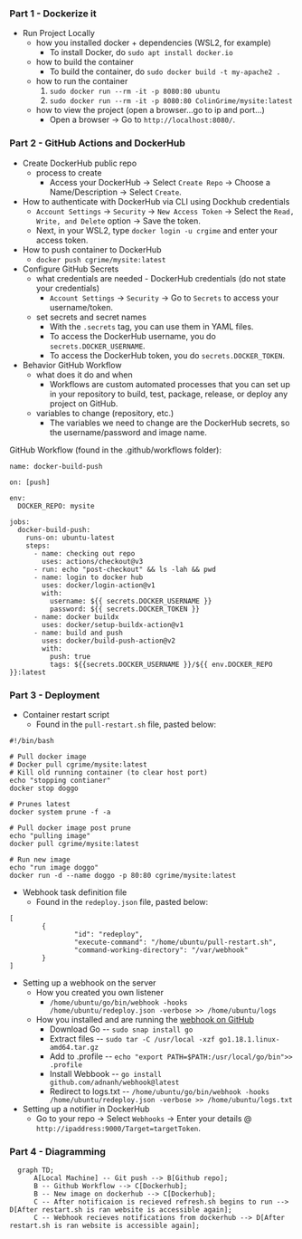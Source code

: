 ### Part 1 - Dockerize it

- Run Project Locally
  - how you installed docker + dependencies (WSL2, for example)
    - To install Docker, do `sudo apt install docker.io`
  - how to build the container
    - To build the container, do `sudo docker build -t my-apache2 .`
  - how to run the container
    1. `sudo docker run --rm -it -p 8080:80 ubuntu`
    2. `sudo docker run --rm -it -p 8080:80 ColinGrime/mysite:latest`
  - how to view the project (open a browser...go to ip and port...)
    - Open a browser -> Go to `http://localhost:8080/`.
  
### Part 2 - GitHub Actions and DockerHub  
  
- Create DockerHub public repo
  - process to create
    - Access your DockerHub -> Select `Create Repo` -> Choose a Name/Description -> Select `Create`.
- How to authenticate with DockerHub via CLI using Dockhub credentials
  - `Account Settings` -> `Security` -> `New Access Token` -> Select the `Read, Write, and Delete` option -> Save the token.
  - Next, in your WSL2, type `docker login -u crgime` and enter your access token.
- How to push container to DockerHub
  - `docker push cgrime/mysite:latest`
- Configure GitHub Secrets
  - what credentials are needed - DockerHub credentials (do not state your credentials)
    - `Account Settings` -> `Security` -> Go to `Secrets` to access your username/token.
  - set secrets and secret names
    - With the `.secrets` tag, you can use them in YAML files.
    - To access the DockerHub username, you do `secrets.DOCKER_USERNAME`.
    - To access the DockerHub token, you do `secrets.DOCKER_TOKEN`.
- Behavior GitHub Workflow
  - what does it do and when
    - Workflows are custom automated processes that you can set up in your repository to build, test, package, release, or deploy any project on GitHub.
  - variables to change (repository, etc.)
    - The variables we need to change are the DockerHub secrets, so the username/password and image name.

GitHub Workflow (found in the .github/workflows folder):
```
name: docker-build-push

on: [push]

env:
  DOCKER_REPO: mysite

jobs:
  docker-build-push:
    runs-on: ubuntu-latest
    steps:
      - name: checking out repo
        uses: actions/checkout@v3
      - run: echo "post-checkout" && ls -lah && pwd
      - name: login to docker hub
        uses: docker/login-action@v1
        with:
          username: ${{ secrets.DOCKER_USERNAME }}
          password: ${{ secrets.DOCKER_TOKEN }}
      - name: docker buildx
        uses: docker/setup-buildx-action@v1
      - name: build and push
        uses: docker/build-push-action@v2
        with:
          push: true
          tags: ${{secrets.DOCKER_USERNAME }}/${{ env.DOCKER_REPO }}:latest
```
  
### Part 3 - Deployment

- Container restart script
  - Found in the `pull-restart.sh` file, pasted below:
 ```
#!/bin/bash

# Pull docker image
# Docker pull cgrime/mysite:latest
# Kill old running container (to clear host port)
echo "stopping contianer"
docker stop doggo

# Prunes latest
docker system prune -f -a

# Pull docker image post prune
echo "pulling image"
docker pull cgrime/mysite:latest

# Run new image
echo "run image doggo"
docker run -d --name doggo -p 80:80 cgrime/mysite:latest
```

- Webhook task definition file
  - Found in the `redeploy.json` file, pasted below:
```
[
        {
                "id": "redeploy",
                "execute-command": "/home/ubuntu/pull-restart.sh",
                "command-working-directory": "/var/webhook"
        }
]
```

- Setting up a webhook on the server
  - How you created you own listener
    - `/home/ubuntu/go/bin/webhook -hooks /home/ubuntu/redeploy.json -verbose >> /home/ubuntu/logs`
  - How you installed and are running the [webhook on GitHub](https://github.com/adnanh/webhook)
    - Download Go -- `sudo snap install go`
    - Extract files -- `sudo tar -C /usr/local -xzf go1.18.1.linux-amd64.tar.gz`
    - Add to .profile -- `echo "export PATH=$PATH:/usr/local/go/bin">> .profile`
    - Install Webbook -- `go install github.com/adnanh/webhook@latest`
    - Redirect to logs.txt -- `/home/ubuntu/go/bin/webhook -hooks /home/ubuntu/redeploy.json -verbose >> /home/ubuntu/logs.txt`
- Setting up a notifier in DockerHub
  - Go to your repo -> Select `Webhooks` -> Enter your details @ `http://ipaddress:9000/Target=targetToken`.

### Part 4 - Diagramming

```mermaid
  graph TD;
      A[Local Machine] -- Git push --> B[Github repo];
      B -- Github Workflow --> C[Dockerhub];
      B -- New image on dockerhub --> C[Dockerhub];
      C -- After notificaion is recieved refresh.sh begins to run --> D[After restart.sh is ran website is accessible again];
      C -- Webhook recieves notifications from dockerhub --> D[After restart.sh is ran website is accessible again];
```